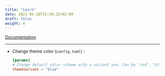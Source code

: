 ```yaml
---
title: "Learn"
date: 2021-05-18T15:59:32+02:00
draft: false
weight: 4
---
```


[Documentation](https://learn.netlify.app/en/basics/)

 * * * 

- Change theme color (`config.toml`) :
    ```toml
    [params]
    # Change default color scheme with a variant one. Can be "red", "blue", "green".
    themeVariant = "blue"
    ```